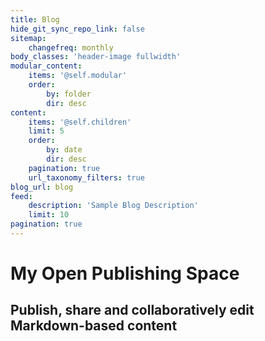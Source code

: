 ```yaml
---
title: Blog
hide_git_sync_repo_link: false
sitemap:
    changefreq: monthly
body_classes: 'header-image fullwidth'
modular_content:
    items: '@self.modular'
    order:
        by: folder
        dir: desc
content:
    items: '@self.children'
    limit: 5
    order:
        by: date
        dir: desc
    pagination: true
    url_taxonomy_filters: true
blog_url: blog
feed:
    description: 'Sample Blog Description'
    limit: 10
pagination: true
---
```


# My Open Publishing Space
## Publish, share and collaboratively edit Markdown-based content
